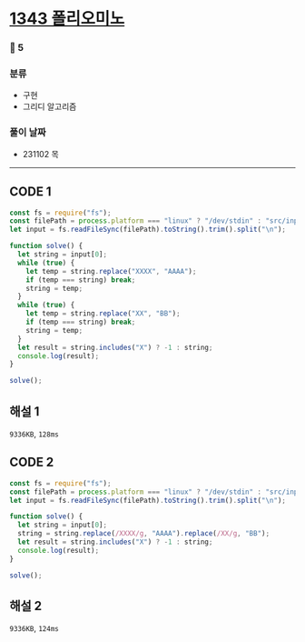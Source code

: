 # [1343 폴리오미노](https://www.acmicpc.net/problem/1343)

### 🥈 5

### 분류

- 구현
- 그리디 알고리즘

### 풀이 날짜

- 231102 목

---

## CODE 1

```javascript
const fs = require("fs");
const filePath = process.platform === "linux" ? "/dev/stdin" : "src/input.txt";
let input = fs.readFileSync(filePath).toString().trim().split("\n");

function solve() {
  let string = input[0];
  while (true) {
    let temp = string.replace("XXXX", "AAAA");
    if (temp === string) break;
    string = temp;
  }
  while (true) {
    let temp = string.replace("XX", "BB");
    if (temp === string) break;
    string = temp;
  }
  let result = string.includes("X") ? -1 : string;
  console.log(result);
}

solve();
```

## 해설 1

`9336KB`, `128ms`

## CODE 2

```javascript
const fs = require("fs");
const filePath = process.platform === "linux" ? "/dev/stdin" : "src/input.txt";
let input = fs.readFileSync(filePath).toString().trim().split("\n");

function solve() {
  let string = input[0];
  string = string.replace(/XXXX/g, "AAAA").replace(/XX/g, "BB");
  let result = string.includes("X") ? -1 : string;
  console.log(result);
}

solve();
```

## 해설 2

`9336KB`, `124ms`
